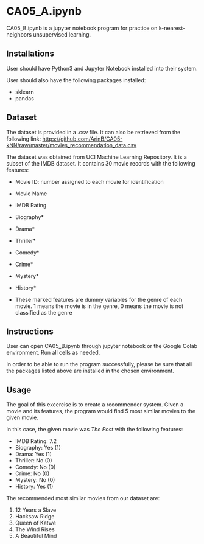 # CA05_A.ipynb

CA05_B.ipynb is a jupyter notebook program for practice on k-nearest-neighbors unsupervised learning.

## Installations

User should have Python3 and Jupyter Notebook installed into their system.

User should also have the following packages installed:
* sklearn
* pandas

## Dataset

The dataset is provided in a .csv file. It can also be retrieved from the following link: https://github.com/ArinB/CA05-kNN/raw/master/movies_recommendation_data.csv

The dataset was obtained from UCI Machine Learning Repository. It is a subset of the IMDB dataset. It contains 30 movie records with the following features:
* Movie ID: number assigned to each movie for identification
* Movie Name
* IMDB Rating
* Biography*
* Drama*
* Thriller*
* Comedy*
* Crime*
* Mystery*
* History*

* These marked features are dummy variables for the genre of each movie. 1 means the movie is in the genre, 0 means the movie is not classified as the genre

## Instructions

User can open CA05_B.ipynb through jupyter notebook or the Google Colab environment. Run all cells as needed.

In order to be able to run the program successfully, please be sure that all the packages listed above are installed in the chosen environment. 

## Usage

The goal of this excercise is to create a recommender system. Given a movie and its features, the program would find 5 most similar movies to the given movie.

In this case, the given movie was *The Post* with the following features:
* IMDB Rating: 7.2
* Biography: Yes (1)
* Drama: Yes (1)
* Thriller: No (0)
* Comedy: No (0)
* Crime: No (0)
* Mystery: No (0)
* History: Yes (1)

The recommended most similar movies from our dataset are:
1. 12 Years a Slave
2. Hacksaw Ridge
3. Queen of Katwe
4. The Wind Rises
5. A Beautiful Mind
